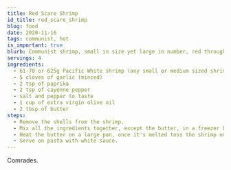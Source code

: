 ```yaml
---
title: Red Scare Shrimp
id_title: red_scare_shrimp
blog: food
date: 2020-11-16
tags: communist, hot
is_important: true
blurb: Communist shrimp, small in size yet large in number, red through and through best served on pasta with a white sauce.
servings: 4
ingredients:
  - 61-70 or 625g Pacific White shrimp (any small or medium sized shrimp will do)
  - 5 cloves of garlic (minced)
  - 2 tsp of paprika
  - 2 tsp of cayenne pepper
  - salt and pepper to taste
  - 1 cup of extra virgin olive oil
  - 2 tbsp of butter
steps:
  - Remove the shells from the shrimp.
  - Mix all the ingredients together, except the butter, in a freezer bag or a mixing bowl, seal the container and let it rest in the fridge for about 1h.
  - Heat the butter on a large pan, once it's melted toss the shrimp on it for about 10min.
  - Serve on pasta with white sauce.
---
```

Comrades.
